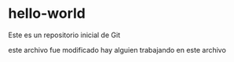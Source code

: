 # hello-world
Este es un repositorio inicial de Git

este archivo fue modificado
hay alguien trabajando en este archivo
